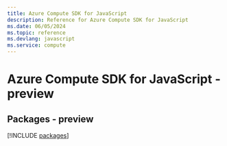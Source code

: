 ```yaml
---
title: Azure Compute SDK for JavaScript
description: Reference for Azure Compute SDK for JavaScript
ms.date: 06/05/2024
ms.topic: reference
ms.devlang: javascript
ms.service: compute
---
```

# Azure Compute SDK for JavaScript - preview
## Packages - preview
[!INCLUDE [packages](compute-index.md)]